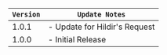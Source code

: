 | `Version` | `Update Notes`                |
|-----------|-------------------------------|
| 1.0.1     | - Update for Hildir's Request |
| 1.0.0     | - Initial Release             |